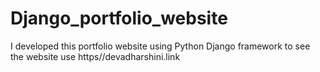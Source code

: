 # Django_portfolio_website
I developed this portfolio website using Python Django framework to see the website use https//devadharshini.link

